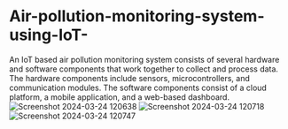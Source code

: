 # Air-pollution-monitoring-system-using-IoT-
An IoT based air pollution monitoring system consists of several hardware and software components that work together to collect and process data. The hardware components include sensors, microcontrollers, and communication modules. The software components consist of a cloud platform, a mobile application, and a web-based dashboard.
![Screenshot 2024-03-24 120638](https://github.com/Sameer3343/Air-pollution-monitoring-system-using-IoT-/assets/139041008/9ed1e5b8-d75d-4c3a-969d-9208c7910311)
![Screenshot 2024-03-24 120718](https://github.com/Sameer3343/Air-pollution-monitoring-system-using-IoT-/assets/139041008/6cb65b8a-58a8-427a-aa50-ad5551dd2301)
![Screenshot 2024-03-24 120747](https://github.com/Sameer3343/Air-pollution-monitoring-system-using-IoT-/assets/139041008/1575f3ef-c9a6-4aef-98bb-1b121dc7f0bb)



